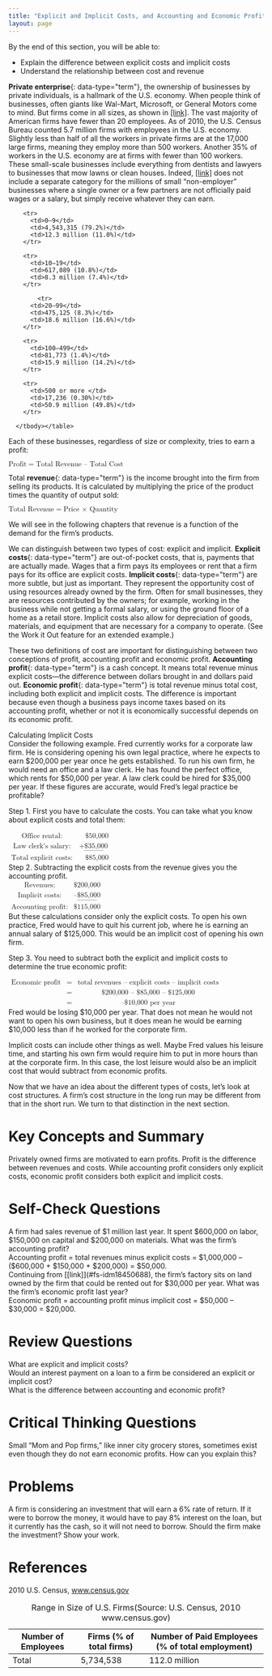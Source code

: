 ```yaml
---
title: "Explicit and Implicit Costs, and Accounting and Economic Profit"
layout: page
---
```



<div data-type="abstract" markdown="1">
By the end of this section, you will be able to:

* Explain the difference between explicit costs and implicit costs
* Understand the relationship between cost and revenue

</div>

**Private enterprise**{: data-type="term"}, the ownership of businesses by private individuals, is a hallmark of the U.S. economy. When people think of businesses, often giants like Wal-Mart, Microsoft, or General Motors come to mind. But firms come in all sizes, as shown in [\[link\]](#Table_07_01). The vast majority of American firms have fewer than 20 employees. As of 2010, the U.S. Census Bureau counted 5.7 million firms with employees in the U.S. economy. Slightly less than half of all the workers in private firms are at the 17,000 large firms, meaning they employ more than 500 workers. Another 35% of workers in the U.S. economy are at firms with fewer than 100 workers. These small-scale businesses include everything from dentists and lawyers to businesses that mow lawns or clean houses. Indeed, [\[link\]](#Table_07_01) does not include a separate category for the millions of small “non-employer” businesses where a single owner or a few partners are not officially paid wages or a salary, but simply receive whatever they can earn.

<table id="Table_07_01" summary="U.S. firms with 0-9 employees make up 79.2% of firms and pay 11% of total employment. Firms with 10-19 employees make up 10.8% of firms and pay 7.4% of total employment. Firms with 20-99 employees make up 8.3% of firms and pay 16.6% of total employment. Firms with 100-499 employees make up 1.4% of firms and pay 14.2% of total employment. Firms with 500 or more employees make up 0.3% of total firms and pay 49.8% of total employment."><caption><span data-type="title">Range in Size of U.S. Firms</span>(Source: U.S. Census, 2010 www.census.gov)</caption><thead>
<tr>
	<th>Number of Employees</th>
	<th>Firms (% of total firms)</th>
	<th>Number of Paid Employees (% of total employment)</th>

</tr>
</thead><tbody>
        <tr>
          <td> Total</td>
          <td>5,734,538</td>
          <td>112.0 million</td>
        </tr>

        <tr>
          <td>0–9</td>
          <td>4,543,315 (79.2%)</td>
          <td>12.3 million (11.0%)</td>
        </tr>

        <tr>
          <td>10–19</td>
          <td>617,089 (10.8%)</td>
          <td>8.3 million (7.4%)</td>
        </tr>

            <tr>
          <td>20–99</td>
          <td>475,125 (8.3%)</td>
          <td>18.6 million (16.6%)</td>
        </tr>

        <tr>
          <td>100–499</td>
          <td>81,773 (1.4%)</td>
          <td>15.9 million (14.2%)</td>
        </tr>

        <tr>
          <td>500 or more </td>
          <td>17,236 (0.30%)</td>
          <td>50.9 million (49.8%)</td>
        </tr>

      </tbody></table>

Each of these businesses, regardless of size or complexity, tries to earn a profit:

<div data-type="equation" id="eip-244">
<math xmlns="http://www.w3.org/1998/Math/MathML"><mtext>Profit</mtext><mo>=</mo><mtext>Total Revenue – Total Cost</mtext></math>
</div>

Total **revenue**{: data-type="term"} is the income brought into the firm from selling its products. It is calculated by multiplying the price of the product times the quantity of output sold:

<div data-type="equation" id="eip-624">
<math xmlns="http://www.w3.org/1998/Math/MathML"><mtext>Total Revenue</mtext><mo>=</mo><mtext>Price × Quantity</mtext></math>
</div>

We will see in the following chapters that revenue is a function of the demand for the firm’s products.

We can distinguish between two types of cost: explicit and implicit. **Explicit costs**{: data-type="term"} are out-of-pocket costs, that is, payments that are actually made. Wages that a firm pays its employees or rent that a firm pays for its office are explicit costs. **Implicit costs**{: data-type="term"} are more subtle, but just as important. They represent the opportunity cost of using resources already owned by the firm. Often for small businesses, they are resources contributed by the owners; for example, working in the business while not getting a formal salary, or using the ground floor of a home as a retail store. Implicit costs also allow for depreciation of goods, materials, and equipment that are necessary for a company to operate. (See the Work it Out feature for an extended example.)

These two definitions of cost are important for distinguishing between two conceptions of profit, accounting profit and economic profit. **Accounting profit**{: data-type="term"} is a cash concept. It means total revenue minus explicit costs—the difference between dollars brought in and dollars paid out. **Economic profit**{: data-type="term"} is total revenue minus total cost, including both explicit and implicit costs. The difference is important because even though a business pays income taxes based on its accounting profit, whether or not it is economically successful depends on its economic profit.

<div data-type="note" class="economics workout" markdown="1">
<div data-type="title">
Calculating Implicit Costs
</div>
Consider the following example. Fred currently works for a corporate law firm. He is considering opening his own legal practice, where he expects to earn $200,000 per year once he gets established. To run his own firm, he would need an office and a law clerk. He has found the perfect office, which rents for $50,000 per year. A law clerk could be hired for $35,000 per year. If these figures are accurate, would Fred’s legal practice be profitable?

Step 1. First you have to calculate the costs. You can take what you know about explicit costs and total them:

<div data-type="equation" id="eip-170">
<math xmlns="http://www.w3.org/1998/Math/MathML"><mtable columnalign="left center"><mtr><mtd><mtext>Office rental</mtext><mo>:</mo></mtd><mtd><mtext>   $50,000</mtext></mtd></mtr><mtr><mtd><mtext>Law clerk's salary</mtext><mo>:</mo></mtd><mtd><munder><mtext>+$35,000</mtext><mtext>____________</mtext></munder></mtd></mtr><mtr><mtd><mtext>Total explicit costs</mtext><mo>:</mo></mtd><mtd><mtext>   $85,000</mtext></mtd></mtr></mtable></math>
</div>
Step 2. Subtracting the explicit costs from the revenue gives you the accounting profit.

<div data-type="equation" id="eip-655">
<math xmlns="http://www.w3.org/1998/Math/MathML"><mtable columnalign="left center"><mtr><mtd><mtext>Revenues</mtext><mo>:</mo></mtd><mtd><mtext>$200,000</mtext></mtd></mtr><mtr><mtd><mtext>Implicit costs</mtext><mo>:</mo></mtd><mtd><munder><mtext>–$85,000</mtext><mtext>____________</mtext></munder></mtd></mtr><mtr><mtd><mtext>Accounting profit</mtext><mo>:</mo></mtd><mtd><mtext>$115,000</mtext></mtd></mtr></mtable></math>
</div>
But these calculations consider only the explicit costs. To open his own practice, Fred would have to quit his current job, where he is earning an annual salary of $125,000. This would be an implicit cost of opening his own firm.

Step 3. You need to subtract both the explicit and implicit costs to determine the true economic profit:

<div data-type="equation" id="eip-239">
<math xmlns="http://www.w3.org/1998/Math/MathML"><mtable columnspacing="2px" columnalign="right center left"><mtr><mtd><mtext>Economic profit</mtext></mtd><mtd><mo>=</mo></mtd><mtd><mtext>total revenues – explicit costs – implicit costs</mtext></mtd></mtr><mtr><mtd /><mtd><mo>=</mo></mtd><mtd><mtext>$200,000 – $85,000 – $125,000</mtext></mtd></mtr><mtr><mtd /><mtd><mo>=</mo></mtd><mtd><mtext>–$10,000 per year</mtext></mtd></mtr></mtable></math>
</div>
Fred would be losing $10,000 per year. That does not mean he would not want to open his own business, but it does mean he would be earning $10,000 less than if he worked for the corporate firm.

Implicit costs can include other things as well. Maybe Fred values his leisure time, and starting his own firm would require him to put in more hours than at the corporate firm. In this case, the lost leisure would also be an implicit cost that would subtract from economic profits.

</div>

Now that we have an idea about the different types of costs, let’s look at cost structures. A firm’s cost structure in the long run may be different from that in the short run. We turn to that distinction in the next section.

# Key Concepts and Summary

Privately owned firms are motivated to earn profits. Profit is the difference between revenues and costs. While accounting profit considers only explicit costs, economic profit considers both explicit and implicit costs.

# Self-Check Questions

<div data-type="exercise">
<div data-type="problem" markdown="1">
A firm had sales revenue of $1 million last year. It spent $600,000 on labor, $150,000 on capital and $200,000 on materials. What was the firm’s accounting profit?

</div>
<div data-type="solution" markdown="1">
Accounting profit = total revenues minus explicit costs = $1,000,000 – ($600,000 + $150,000 + $200,000) = $50,000.

</div>
</div>

<div data-type="exercise">
<div data-type="problem" markdown="1">
Continuing from [[link]](#fs-idm18450688), the firm’s factory sits on land owned by the firm that could be rented out for $30,000 per year. What was the firm’s economic profit last year?

</div>
<div data-type="solution" markdown="1">
Economic profit = accounting profit minus implicit cost = $50,000 – $30,000 = $20,000.

</div>
</div>

# Review Questions

<div data-type="exercise">
<div data-type="problem" markdown="1">
What are explicit and implicit costs?

</div>
</div>

<div data-type="exercise">
<div data-type="problem" markdown="1">
Would an interest payment on a loan to a firm be considered an explicit or implicit cost?

</div>
</div>

<div data-type="exercise">
<div data-type="problem" markdown="1">
What is the difference between accounting and economic profit?

</div>
</div>

# Critical Thinking Questions

<div data-type="exercise">
<div data-type="problem" markdown="1">
Small “Mom and Pop firms,” like inner city grocery stores, sometimes exist even though they do not earn economic profits. How can you explain this?

</div>
</div>

# Problems

<div data-type="exercise">
<div data-type="problem" markdown="1">
A firm is considering an investment that will earn a 6% rate of return. If it were to borrow the money, it would have to pay 8% interest on the loan, but it currently has the cash, so it will not need to borrow. Should the firm make the investment? Show your work.

</div>
</div>

# References

2010 U.S. Census, www.census.gov

